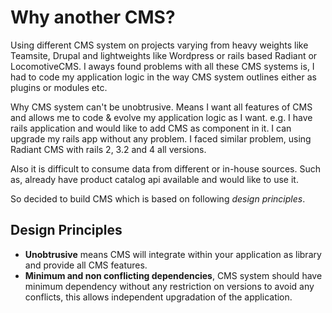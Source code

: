 # Why another CMS?

Using different CMS system on projects varying from heavy weights like Teamsite, Drupal and lightweights like Wordpress or rails based Radiant or LocomotiveCMS. I aways found problems with all these CMS systems is, I had to code my application logic in the way CMS system outlines either as plugins or modules etc.

Why CMS system can't be unobtrusive. Means I want all features of CMS and allows me to code & evolve my application logic as I want. e.g. I have rails application and would like to add CMS as component in it. I can upgrade my rails app without any problem. I faced similar problem, using Radiant CMS with rails 2, 3.2 and 4 all versions.

Also it is difficult to consume data from different or in-house sources. Such as, already have product catalog api available and would like to use it.

So decided to build CMS which is based on following *design principles*.

## Design Principles

- **Unobtrusive** means CMS will integrate within your application as library and provide all CMS features.
- **Minimum and non conflicting dependencies**, CMS system should have minimum dependency without any restriction on versions to avoid any conflicts, this allows independent upgradation of the application.


